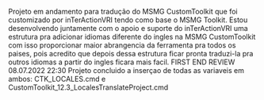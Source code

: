 Projeto em andamento para tradução do MSMG CustomToolkit que foi customizado por inTerActionVRI tendo como base o MSMG Toolkit. Estou desenvolvendo juntamente com o apoio e suporte do inTerActionVRI uma estrutura pra adicionar idiomas diferente do ingles na MSMG CustomToolkit com isso proporcionar maior abrangencia da ferramenta pra todos os paises, pois acredito que depois dessa estrutura ficar pronta traduzi-la pra outros idiomas a partir do ingles ficara mais facil. FIRST END REVIEW 08.07.2022 22:30
Projeto concluido a inserçao de todas as variaveis em ambos: CTK_LOCALES.cmd e CustomToolkit_12.3_LocalesTranslateProject.cmd
